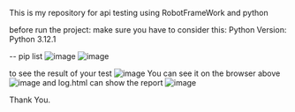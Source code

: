 This is my repository for api testing using RobotFrameWork and python

before run the project:
make sure you have to consider this:
  Python Version: Python 3.12.1



-- pip list
![image](https://github.com/Andisrylsn/RobotFrameWork_API/assets/135946860/dbe28fc9-4dad-47fa-b8f0-176c60f16e64)
![image](https://github.com/Andisrylsn/RobotFrameWork_API/assets/135946860/cc7467d9-2ef1-480a-8ecf-4dcca1dfecd7)

to see the result of your test
![image](https://github.com/Andisrylsn/RobotFrameWork_API/assets/135946860/7e23e075-27b7-4fd7-9f7a-e5d8d013f773)
You can see it on the browser above
![image](https://github.com/Andisrylsn/RobotFrameWork_API/assets/135946860/bb8d0dfb-79ab-4548-a93c-73abead0a96d)
and log.html can show the report
![image](https://github.com/Andisrylsn/RobotFrameWork_API/assets/135946860/c70dd6bb-de56-4663-98ff-8e7a39d30380)

Thank You.

